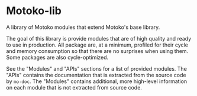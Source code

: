 # Motoko-lib

A library of Motoko modules that extend Motoko's base library.

The goal of this library is provide modules that are of high quality and ready to use in production. All package are, at a minimum, profiled for their cycle and memory consumption so that there are no surprises when using them. Some packages are also cycle-optimized.

See the "Modules" and "APIs" sections for a list of provided modules. 
The "APIs" contains the documentation that is extracted from the source code by `mo-doc`.
The "Modules" contains additional, more high-level information on each module that is not extracted from source code.